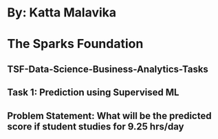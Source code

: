 # By: Katta Malavika
# The Sparks Foundation
## TSF-Data-Science-Business-Analytics-Tasks
## Task 1: Prediction using Supervised ML
## Problem Statement: What will be the predicted score if student studies for 9.25 hrs/day
